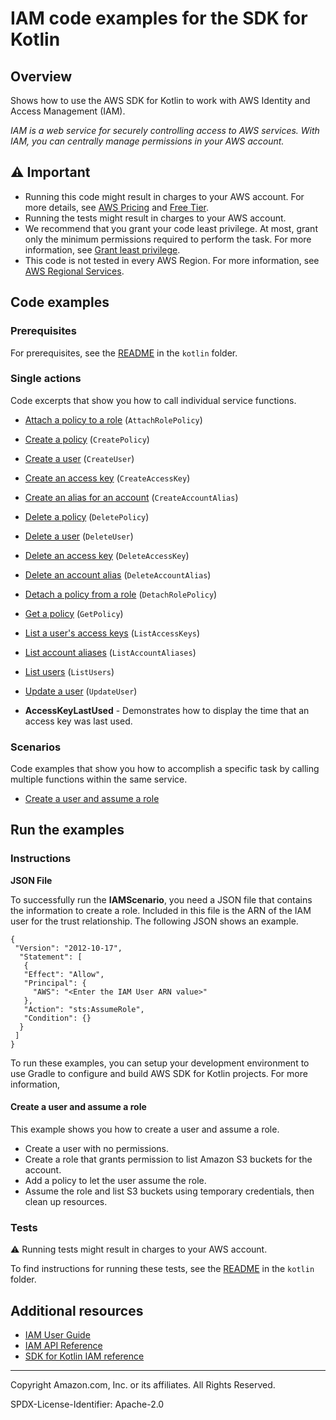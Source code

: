 <!--Generated by WRITEME on 2023-11-20 14:57:46.462607 (UTC)-->

# IAM code examples for the SDK for Kotlin

## Overview

Shows how to use the AWS SDK for Kotlin to work with AWS Identity and Access Management (IAM).

<!--custom.overview.start-->
<!--custom.overview.end-->

_IAM is a web service for securely controlling access to AWS services. With IAM, you can centrally manage permissions in your AWS account._

## ⚠ Important

- Running this code might result in charges to your AWS account. For more details, see [AWS Pricing](https://aws.amazon.com/pricing/?aws-products-pricing.sort-by=item.additionalFields.productNameLowercase&aws-products-pricing.sort-order=asc&awsf.Free%20Tier%20Type=*all&awsf.tech-category=*all) and [Free Tier](https://aws.amazon.com/free/?all-free-tier.sort-by=item.additionalFields.SortRank&all-free-tier.sort-order=asc&awsf.Free%20Tier%20Types=*all&awsf.Free%20Tier%20Categories=*all).
- Running the tests might result in charges to your AWS account.
- We recommend that you grant your code least privilege. At most, grant only the minimum permissions required to perform the task. For more information, see [Grant least privilege](https://docs.aws.amazon.com/IAM/latest/UserGuide/best-practices.html#grant-least-privilege).
- This code is not tested in every AWS Region. For more information, see [AWS Regional Services](https://aws.amazon.com/about-aws/global-infrastructure/regional-product-services).

<!--custom.important.start-->
<!--custom.important.end-->

## Code examples

### Prerequisites

For prerequisites, see the [README](../../README.md#Prerequisites) in the `kotlin` folder.

<!--custom.prerequisites.start-->
<!--custom.prerequisites.end-->

### Single actions

Code excerpts that show you how to call individual service functions.

- [Attach a policy to a role](src/main/kotlin/com/kotlin/iam/AttachRolePolicy.kt#L48) (`AttachRolePolicy`)
- [Create a policy](src/main/kotlin/com/kotlin/iam/CreatePolicy.kt#L45) (`CreatePolicy`)
- [Create a user](src/main/kotlin/com/kotlin/iam/CreateUser.kt#L45) (`CreateUser`)
- [Create an access key](src/main/kotlin/com/kotlin/iam/CreateAccessKey.kt#L46) (`CreateAccessKey`)
- [Create an alias for an account](src/main/kotlin/com/kotlin/iam/CreateAccountAlias.kt#L45) (`CreateAccountAlias`)
- [Delete a policy](src/main/kotlin/com/kotlin/iam/DeletePolicy.kt#L44) (`DeletePolicy`)
- [Delete a user](src/main/kotlin/com/kotlin/iam/DeleteUser.kt#L44) (`DeleteUser`)
- [Delete an access key](src/main/kotlin/com/kotlin/iam/DeleteAccessKey.kt#L46) (`DeleteAccessKey`)
- [Delete an account alias](src/main/kotlin/com/kotlin/iam/DeleteAccountAlias.kt#L44) (`DeleteAccountAlias`)
- [Detach a policy from a role](src/main/kotlin/com/kotlin/iam/DetachRolePolicy.kt#L46) (`DetachRolePolicy`)
- [Get a policy](src/main/kotlin/com/kotlin/iam/GetPolicy.kt#L43) (`GetPolicy`)
- [List a user's access keys](src/main/kotlin/com/kotlin/iam/ListAccessKeys.kt#L43) (`ListAccessKeys`)
- [List account aliases](src/main/kotlin/com/kotlin/iam/ListAccountAliases.kt#L29) (`ListAccountAliases`)
- [List users](src/main/kotlin/com/kotlin/iam/ListUsers.kt#L29) (`ListUsers`)
- [Update a user](src/main/kotlin/com/kotlin/iam/UpdateUser.kt#L46) (`UpdateUser`)

- **AccessKeyLastUsed** - Demonstrates how to display the time that an access key was last used.

### Scenarios

Code examples that show you how to accomplish a specific task by calling multiple
functions within the same service.

- [Create a user and assume a role](src/main/kotlin/com/kotlin/iam/IAMScenario.kt)

## Run the examples

### Instructions

<!--custom.instructions.start-->

**JSON File**

To successfully run the **IAMScenario**, you need a JSON file that contains the information to create a role. Included in this file is the ARN of the IAM user for the trust relationship. The following JSON shows an example.

    {
     "Version": "2012-10-17",
      "Statement": [
       {
       "Effect": "Allow",
       "Principal": {
         "AWS": "<Enter the IAM User ARN value>"
       },
       "Action": "sts:AssumeRole",
       "Condition": {}
      }
     ]
    }

To run these examples, you can setup your development environment to use Gradle to configure and build AWS SDK for Kotlin projects. For more information,

<!--custom.instructions.end-->

#### Create a user and assume a role

This example shows you how to create a user and assume a role.

- Create a user with no permissions.
- Create a role that grants permission to list Amazon S3 buckets for the account.
- Add a policy to let the user assume the role.
- Assume the role and list S3 buckets using temporary credentials, then clean up resources.

<!--custom.scenario_prereqs.iam_Scenario_CreateUserAssumeRole.start-->
<!--custom.scenario_prereqs.iam_Scenario_CreateUserAssumeRole.end-->

<!--custom.scenarios.iam_Scenario_CreateUserAssumeRole.start-->
<!--custom.scenarios.iam_Scenario_CreateUserAssumeRole.end-->

### Tests

⚠ Running tests might result in charges to your AWS account.

To find instructions for running these tests, see the [README](../../README.md#Tests)
in the `kotlin` folder.

<!--custom.tests.start-->
<!--custom.tests.end-->

## Additional resources

- [IAM User Guide](https://docs.aws.amazon.com/IAM/latest/UserGuide/introduction.html)
- [IAM API Reference](https://docs.aws.amazon.com/IAM/latest/APIReference/welcome.html)
- [SDK for Kotlin IAM reference](https://sdk.amazonaws.com/kotlin/api/latest/iam/index.html)

<!--custom.resources.start-->
<!--custom.resources.end-->

---

Copyright Amazon.com, Inc. or its affiliates. All Rights Reserved.

SPDX-License-Identifier: Apache-2.0
